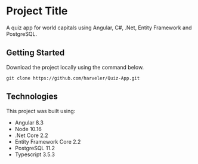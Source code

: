 # Project Title
A quiz app for world capitals using Angular, C#, .Net, Entity Framework and PostgreSQL.

## Getting Started
Download the project locally using the command below.

`git clone https://github.com/harveler/Quiz-App.git`

## Technologies
This project was built using:
- Angular 8.3
- Node 10.16
- .Net Core 2.2
- Entity Framework Core 2.2
- PostgreSQL 11.2
- Typescript 3.5.3
